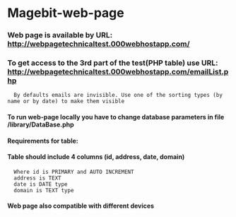 # Magebit-web-page

### Web page is available by URL: http://webpagetechnicaltest.000webhostapp.com/
### To get access to the 3rd part of the test(PHP table) use URL: http://webpagetechnicaltest.000webhostapp.com/emailList.php
      By defaults emails are invisible. Use one of the sorting types (by name or by date) to make them visible


#### To run web-page locally you have to change database parameters in file /library/DataBase.php
#### Requirements for table:
#### Table should include 4 columns (id, address, date, domain)
      Where id is PRIMARY and AUTO INCREMENT
      address is TEXT
      date is DATE type
      domain is TEXT type
      
#### Web page also compatible with different devices
